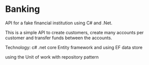 # Banking
API for a fake financial institution using C# and .Net.

This is a simple API to create customers, create many accounts per customer and transfer funds between the accounts.

Technology:
c#
.net core
Entity framework and using EF data store

using the Unit of work with repository pattern
